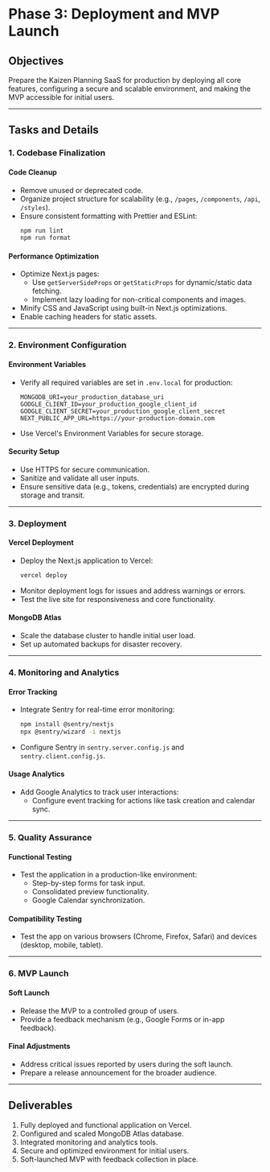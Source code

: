 # Phase 3: Deployment and MVP Launch

## Objectives
Prepare the Kaizen Planning SaaS for production by deploying all core features, configuring a secure and scalable environment, and making the MVP accessible for initial users.

---

## Tasks and Details

### 1. **Codebase Finalization**
#### Code Cleanup
- Remove unused or deprecated code.
- Organize project structure for scalability (e.g., `/pages`, `/components`, `/api`, `/styles`).
- Ensure consistent formatting with Prettier and ESLint:
  ```bash
  npm run lint
  npm run format
  ```

#### Performance Optimization
- Optimize Next.js pages:
  - Use `getServerSideProps` or `getStaticProps` for dynamic/static data fetching.
  - Implement lazy loading for non-critical components and images.
- Minify CSS and JavaScript using built-in Next.js optimizations.
- Enable caching headers for static assets.

---

### 2. **Environment Configuration**
#### Environment Variables
- Verify all required variables are set in `.env.local` for production:
  ```env
  MONGODB_URI=your_production_database_uri
  GOOGLE_CLIENT_ID=your_production_google_client_id
  GOOGLE_CLIENT_SECRET=your_production_google_client_secret
  NEXT_PUBLIC_APP_URL=https://your-production-domain.com
  ```
- Use Vercel's Environment Variables for secure storage.

#### Security Setup
- Use HTTPS for secure communication.
- Sanitize and validate all user inputs.
- Ensure sensitive data (e.g., tokens, credentials) are encrypted during storage and transit.

---

### 3. **Deployment**
#### Vercel Deployment
- Deploy the Next.js application to Vercel:
  ```bash
  vercel deploy
  ```
- Monitor deployment logs for issues and address warnings or errors.
- Test the live site for responsiveness and core functionality.

#### MongoDB Atlas
- Scale the database cluster to handle initial user load.
- Set up automated backups for disaster recovery.

---

### 4. **Monitoring and Analytics**
#### Error Tracking
- Integrate Sentry for real-time error monitoring:
  ```bash
  npm install @sentry/nextjs
  npx @sentry/wizard -i nextjs
  ```
- Configure Sentry in `sentry.server.config.js` and `sentry.client.config.js`.

#### Usage Analytics
- Add Google Analytics to track user interactions:
  - Configure event tracking for actions like task creation and calendar sync.

---

### 5. **Quality Assurance**
#### Functional Testing
- Test the application in a production-like environment:
  - Step-by-step forms for task input.
  - Consolidated preview functionality.
  - Google Calendar synchronization.

#### Compatibility Testing
- Test the app on various browsers (Chrome, Firefox, Safari) and devices (desktop, mobile, tablet).

---

### 6. **MVP Launch**
#### Soft Launch
- Release the MVP to a controlled group of users.
- Provide a feedback mechanism (e.g., Google Forms or in-app feedback).

#### Final Adjustments
- Address critical issues reported by users during the soft launch.
- Prepare a release announcement for the broader audience.

---

## Deliverables
1. Fully deployed and functional application on Vercel.
2. Configured and scaled MongoDB Atlas database.
3. Integrated monitoring and analytics tools.
4. Secure and optimized environment for initial users.
5. Soft-launched MVP with feedback collection in place.
